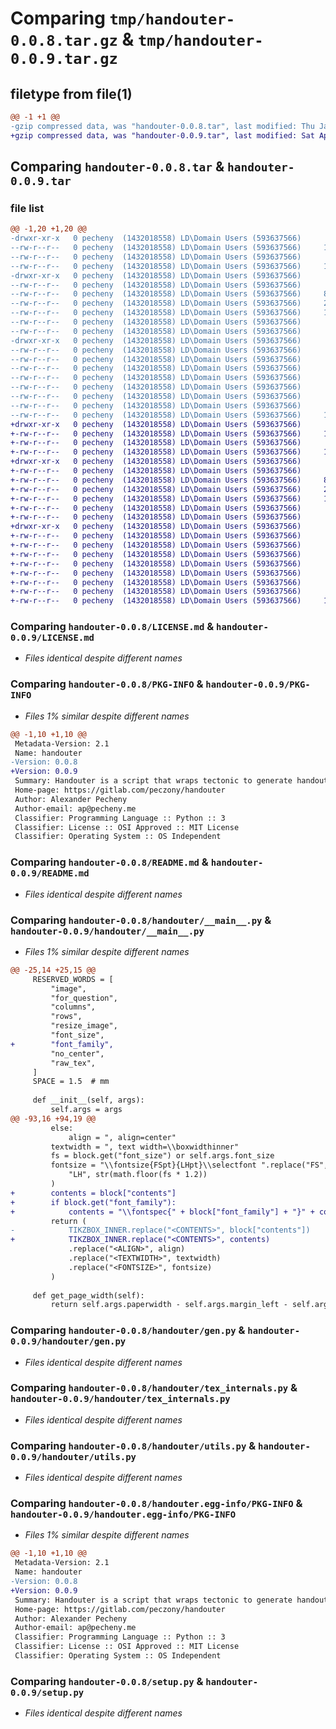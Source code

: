 # Comparing `tmp/handouter-0.0.8.tar.gz` & `tmp/handouter-0.0.9.tar.gz`

## filetype from file(1)

```diff
@@ -1 +1 @@
-gzip compressed data, was "handouter-0.0.8.tar", last modified: Thu Jan  4 13:35:46 2024, max compression
+gzip compressed data, was "handouter-0.0.9.tar", last modified: Sat Apr 13 20:46:01 2024, max compression
```

## Comparing `handouter-0.0.8.tar` & `handouter-0.0.9.tar`

### file list

```diff
@@ -1,20 +1,20 @@
-drwxr-xr-x   0 pecheny  (1432018558) LD\Domain Users (593637566)        0 2024-01-04 13:35:46.237527 handouter-0.0.8/
--rw-r--r--   0 pecheny  (1432018558) LD\Domain Users (593637566)     1061 2023-12-16 16:20:04.000000 handouter-0.0.8/LICENSE.md
--rw-r--r--   0 pecheny  (1432018558) LD\Domain Users (593637566)      790 2024-01-04 13:35:46.236012 handouter-0.0.8/PKG-INFO
--rw-r--r--   0 pecheny  (1432018558) LD\Domain Users (593637566)     1081 2024-01-03 13:30:12.000000 handouter-0.0.8/README.md
-drwxr-xr-x   0 pecheny  (1432018558) LD\Domain Users (593637566)        0 2024-01-04 13:35:46.223834 handouter-0.0.8/handouter/
--rw-r--r--   0 pecheny  (1432018558) LD\Domain Users (593637566)        0 2023-12-16 15:58:36.000000 handouter-0.0.8/handouter/__init__.py
--rw-r--r--   0 pecheny  (1432018558) LD\Domain Users (593637566)     8509 2024-01-04 12:01:41.000000 handouter-0.0.8/handouter/__main__.py
--rw-r--r--   0 pecheny  (1432018558) LD\Domain Users (593637566)     2604 2024-01-04 12:03:37.000000 handouter-0.0.8/handouter/gen.py
--rw-r--r--   0 pecheny  (1432018558) LD\Domain Users (593637566)     1326 2023-12-21 09:23:20.000000 handouter-0.0.8/handouter/tex_internals.py
--rw-r--r--   0 pecheny  (1432018558) LD\Domain Users (593637566)      531 2023-12-21 13:14:21.000000 handouter-0.0.8/handouter/utils.py
--rw-r--r--   0 pecheny  (1432018558) LD\Domain Users (593637566)       21 2024-01-04 12:02:44.000000 handouter-0.0.8/handouter/version.py
-drwxr-xr-x   0 pecheny  (1432018558) LD\Domain Users (593637566)        0 2024-01-04 13:35:46.234308 handouter-0.0.8/handouter.egg-info/
--rw-r--r--   0 pecheny  (1432018558) LD\Domain Users (593637566)      790 2024-01-04 13:35:46.000000 handouter-0.0.8/handouter.egg-info/PKG-INFO
--rw-r--r--   0 pecheny  (1432018558) LD\Domain Users (593637566)      357 2024-01-04 13:35:46.000000 handouter-0.0.8/handouter.egg-info/SOURCES.txt
--rw-r--r--   0 pecheny  (1432018558) LD\Domain Users (593637566)        1 2024-01-04 13:35:46.000000 handouter-0.0.8/handouter.egg-info/dependency_links.txt
--rw-r--r--   0 pecheny  (1432018558) LD\Domain Users (593637566)       79 2024-01-04 13:35:46.000000 handouter-0.0.8/handouter.egg-info/entry_points.txt
--rw-r--r--   0 pecheny  (1432018558) LD\Domain Users (593637566)       32 2024-01-04 13:35:46.000000 handouter-0.0.8/handouter.egg-info/requires.txt
--rw-r--r--   0 pecheny  (1432018558) LD\Domain Users (593637566)       10 2024-01-04 13:35:46.000000 handouter-0.0.8/handouter.egg-info/top_level.txt
--rw-r--r--   0 pecheny  (1432018558) LD\Domain Users (593637566)       38 2024-01-04 13:35:46.237617 handouter-0.0.8/setup.cfg
--rw-r--r--   0 pecheny  (1432018558) LD\Domain Users (593637566)     1233 2023-12-21 13:11:48.000000 handouter-0.0.8/setup.py
+drwxr-xr-x   0 pecheny  (1432018558) LD\Domain Users (593637566)        0 2024-04-13 20:46:01.782559 handouter-0.0.9/
+-rw-r--r--   0 pecheny  (1432018558) LD\Domain Users (593637566)     1061 2024-03-05 21:26:15.000000 handouter-0.0.9/LICENSE.md
+-rw-r--r--   0 pecheny  (1432018558) LD\Domain Users (593637566)      790 2024-04-13 20:46:01.782382 handouter-0.0.9/PKG-INFO
+-rw-r--r--   0 pecheny  (1432018558) LD\Domain Users (593637566)     1081 2024-03-05 21:26:15.000000 handouter-0.0.9/README.md
+drwxr-xr-x   0 pecheny  (1432018558) LD\Domain Users (593637566)        0 2024-04-13 20:46:01.781330 handouter-0.0.9/handouter/
+-rw-r--r--   0 pecheny  (1432018558) LD\Domain Users (593637566)        0 2024-03-05 21:26:16.000000 handouter-0.0.9/handouter/__init__.py
+-rw-r--r--   0 pecheny  (1432018558) LD\Domain Users (593637566)     8674 2024-04-13 20:44:16.000000 handouter-0.0.9/handouter/__main__.py
+-rw-r--r--   0 pecheny  (1432018558) LD\Domain Users (593637566)     2604 2024-03-05 21:26:16.000000 handouter-0.0.9/handouter/gen.py
+-rw-r--r--   0 pecheny  (1432018558) LD\Domain Users (593637566)     1326 2024-03-05 21:26:16.000000 handouter-0.0.9/handouter/tex_internals.py
+-rw-r--r--   0 pecheny  (1432018558) LD\Domain Users (593637566)      531 2024-03-05 21:26:16.000000 handouter-0.0.9/handouter/utils.py
+-rw-r--r--   0 pecheny  (1432018558) LD\Domain Users (593637566)       21 2024-04-13 20:45:40.000000 handouter-0.0.9/handouter/version.py
+drwxr-xr-x   0 pecheny  (1432018558) LD\Domain Users (593637566)        0 2024-04-13 20:46:01.782126 handouter-0.0.9/handouter.egg-info/
+-rw-r--r--   0 pecheny  (1432018558) LD\Domain Users (593637566)      790 2024-04-13 20:46:01.000000 handouter-0.0.9/handouter.egg-info/PKG-INFO
+-rw-r--r--   0 pecheny  (1432018558) LD\Domain Users (593637566)      357 2024-04-13 20:46:01.000000 handouter-0.0.9/handouter.egg-info/SOURCES.txt
+-rw-r--r--   0 pecheny  (1432018558) LD\Domain Users (593637566)        1 2024-04-13 20:46:01.000000 handouter-0.0.9/handouter.egg-info/dependency_links.txt
+-rw-r--r--   0 pecheny  (1432018558) LD\Domain Users (593637566)       79 2024-04-13 20:46:01.000000 handouter-0.0.9/handouter.egg-info/entry_points.txt
+-rw-r--r--   0 pecheny  (1432018558) LD\Domain Users (593637566)       32 2024-04-13 20:46:01.000000 handouter-0.0.9/handouter.egg-info/requires.txt
+-rw-r--r--   0 pecheny  (1432018558) LD\Domain Users (593637566)       10 2024-04-13 20:46:01.000000 handouter-0.0.9/handouter.egg-info/top_level.txt
+-rw-r--r--   0 pecheny  (1432018558) LD\Domain Users (593637566)       38 2024-04-13 20:46:01.782616 handouter-0.0.9/setup.cfg
+-rw-r--r--   0 pecheny  (1432018558) LD\Domain Users (593637566)     1233 2024-03-05 21:26:15.000000 handouter-0.0.9/setup.py
```

### Comparing `handouter-0.0.8/LICENSE.md` & `handouter-0.0.9/LICENSE.md`

 * *Files identical despite different names*

### Comparing `handouter-0.0.8/PKG-INFO` & `handouter-0.0.9/PKG-INFO`

 * *Files 1% similar despite different names*

```diff
@@ -1,10 +1,10 @@
 Metadata-Version: 2.1
 Name: handouter
-Version: 0.0.8
+Version: 0.0.9
 Summary: Handouter is a script that wraps tectonic to generate handouts for [Chgk](https://en.wikipedia.org/wiki/What%3F_Where%3F_When%3F)
 Home-page: https://gitlab.com/peczony/handouter
 Author: Alexander Pecheny
 Author-email: ap@pecheny.me
 Classifier: Programming Language :: Python :: 3
 Classifier: License :: OSI Approved :: MIT License
 Classifier: Operating System :: OS Independent
```

### Comparing `handouter-0.0.8/README.md` & `handouter-0.0.9/README.md`

 * *Files identical despite different names*

### Comparing `handouter-0.0.8/handouter/__main__.py` & `handouter-0.0.9/handouter/__main__.py`

 * *Files 1% similar despite different names*

```diff
@@ -25,14 +25,15 @@
     RESERVED_WORDS = [
         "image",
         "for_question",
         "columns",
         "rows",
         "resize_image",
         "font_size",
+        "font_family",
         "no_center",
         "raw_tex",
     ]
     SPACE = 1.5  # mm
 
     def __init__(self, args):
         self.args = args
@@ -93,16 +94,19 @@
         else:
             align = ", align=center"
         textwidth = ", text width=\\boxwidthinner"
         fs = block.get("font_size") or self.args.font_size
         fontsize = "\\fontsize{FSpt}{LHpt}\\selectfont ".replace("FS", str(fs)).replace(
             "LH", str(math.floor(fs * 1.2))
         )
+        contents = block["contents"]
+        if block.get("font_family"):
+            contents = "\\fontspec{" + block["font_family"] + "}" + contents
         return (
-            TIKZBOX_INNER.replace("<CONTENTS>", block["contents"])
+            TIKZBOX_INNER.replace("<CONTENTS>", contents)
             .replace("<ALIGN>", align)
             .replace("<TEXTWIDTH>", textwidth)
             .replace("<FONTSIZE>", fontsize)
         )
 
     def get_page_width(self):
         return self.args.paperwidth - self.args.margin_left - self.args.margin_right - 2
```

### Comparing `handouter-0.0.8/handouter/gen.py` & `handouter-0.0.9/handouter/gen.py`

 * *Files identical despite different names*

### Comparing `handouter-0.0.8/handouter/tex_internals.py` & `handouter-0.0.9/handouter/tex_internals.py`

 * *Files identical despite different names*

### Comparing `handouter-0.0.8/handouter/utils.py` & `handouter-0.0.9/handouter/utils.py`

 * *Files identical despite different names*

### Comparing `handouter-0.0.8/handouter.egg-info/PKG-INFO` & `handouter-0.0.9/handouter.egg-info/PKG-INFO`

 * *Files 1% similar despite different names*

```diff
@@ -1,10 +1,10 @@
 Metadata-Version: 2.1
 Name: handouter
-Version: 0.0.8
+Version: 0.0.9
 Summary: Handouter is a script that wraps tectonic to generate handouts for [Chgk](https://en.wikipedia.org/wiki/What%3F_Where%3F_When%3F)
 Home-page: https://gitlab.com/peczony/handouter
 Author: Alexander Pecheny
 Author-email: ap@pecheny.me
 Classifier: Programming Language :: Python :: 3
 Classifier: License :: OSI Approved :: MIT License
 Classifier: Operating System :: OS Independent
```

### Comparing `handouter-0.0.8/setup.py` & `handouter-0.0.9/setup.py`

 * *Files identical despite different names*

